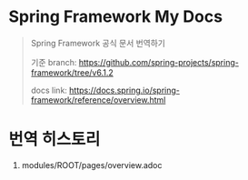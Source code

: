 # Spring Framework My Docs
> Spring Framework 공식 문서 번역하기
>
> 기준 branch: https://github.com/spring-projects/spring-framework/tree/v6.1.2
>
> docs link: https://docs.spring.io/spring-framework/reference/overview.html

# 번역 히스토리
1. modules/ROOT/pages/overview.adoc
